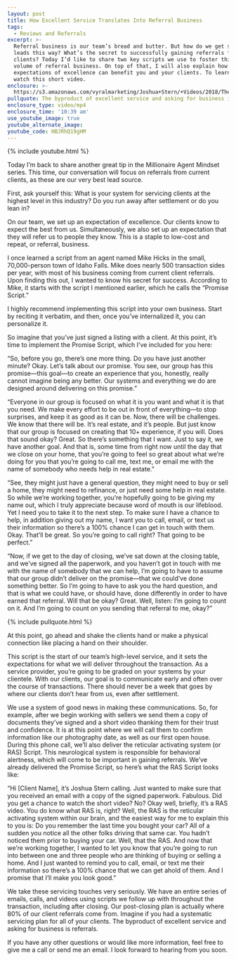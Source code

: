 ```yaml
---
layout: post
title: How Excellent Service Translates Into Referral Business
tags:
  - Reviews and Referrals
excerpt: >-
  Referral business is our team’s bread and butter. But how do we get so many
  leads this way? What’s the secret to successfully gaining referrals from
  clients? Today I’d like to share two key scripts we use to foster this high
  volume of referral business. On top of that, I will also explain how setting
  expectations of excellence can benefit you and your clients. To learn more,
  watch this short video.
enclosure: >-
  https://s3.amazonaws.com/vyralmarketing/Joshua+Stern/+Videos/2018/The+Stern+Team-+MAM+Referrals+The+Promise+Script+and+Servicing+Excellence.mp4
pullquote: The byproduct of excellent service and asking for business is referrals.
enclosure_type: video/mp4
enclosure_time: '10:39 am'
use_youtube_image: true
youtube_alternate_image:
youtube_code: HBJRhQ19gHM
---
```


{% include youtube.html %}

Today I’m back to share another great tip in the Millionaire Agent Mindset series. This time, our conversation will focus on referrals from current clients, as these are our very best lead source.&nbsp;

First, ask yourself this: What is your system for servicing clients at the highest level in this industry? Do you run away after settlement or do you lean in?

On our team, we set up an expectation of excellence. Our clients know to expect the best from us. Simultaneously, we also set up an expectation that they will refer us to people they know. This is a staple to low-cost and repeat, or referral, business.&nbsp;

I once learned a script from an agent named Mike Hicks in the small, 70,000-person town of Idaho Falls. Mike does nearly 500 transaction sides per year, with most of his business coming from current client referrals. Upon finding this out, I wanted to know his secret for success. According to Mike, it starts with the script I mentioned earlier, which he calls the “Promise Script.”&nbsp;

I highly recommend implementing this script into your own business. Start by reciting it verbatim, and then, once you’ve internalized it, you can personalize it.

So imagine that you’ve just signed a listing with a client. At this point, it’s time to implement the Promise Script, which I’ve included for you here:&nbsp;

“So, before you go, there’s one more thing. Do you have just another minute? Okay. Let’s talk about our promise. You see, our group has this promise—this goal—to create an experience that you, honestly, really cannot imagine being any better. Our systems and everything we do are designed around delivering on this promise.”&nbsp;

“Everyone in our group is focused on what it is you want and what it is that you need. We make every effort to be out in front of everything—to stop surprises, and keep it as good as it can be. Now, there will be challenges. We know that there will be. It’s real estate, and it’s people. But just know that our group is focused on creating that 10+ experience, if you will. Does that sound okay? Great. So there’s something that I want. Just to say it, we have another goal. And that is, some time from right now until the day that we close on your home, that you’re going to feel so great about what we’re doing for you that you’re going to call me, text me, or email me with the name of somebody who needs help in real estate.”

“See, they might just have a general question, they might need to buy or sell a home, they might need to refinance, or just need some help in real estate. So while we’re working together, you’re hopefully going to be giving my name out, which I truly appreciate because word of mouth is our lifeblood. Yet I need you to take it to the next step. To make sure I have a chance to help, in addition giving out my name, I want you to call, email, or text us their information so there’s a 100% chance I can get in touch with them. Okay. That’ll be great. So you’re going to call right? That going to be perfect.”

“Now, if we get to the day of closing, we’ve sat down at the closing table, and we’ve signed all the paperwork, and you haven’t got in touch with me with the name of somebody that we can help, I’m going to have to assume that our group didn’t deliver on the promise—that we could’ve done something better. So I’m going to have to ask you the hard question, and that is what we could have, or should have, done differently in order to have earned that referral. Will that be okay? Great. Well, listen: I’m going to count on it. And I’m going to count on you sending that referral to me, okay?”

{% include pullquote.html %}

At this point, go ahead and shake the clients hand or make a physical connection like placing a hand on their shoulder.

This script is the start of our team’s high-level service, and it sets the expectations for what we will deliver throughout the transaction. As a service provider, you’re going to be graded on your systems by your clientele. With our clients, our goal is to communicate early and often over the course of transactions. There should never be a week that goes by where our clients don’t hear from us, even after settlement.&nbsp;

We use a system of good news in making these communications. So, for example, after we begin working with sellers we send them a copy of documents they’ve signed and a short video thanking them for their trust and confidence. It is at this point where we will call them to confirm information like our photography date, as well as our first open house. During this phone call, we’ll also deliver the reticular activating system (or RAS) Script. This neurological system is responsible for behavioral alertness, which will come to be important in gaining referrals. We’ve already delivered the Promise Script, so here’s what the RAS Script looks like:&nbsp;

“Hi [Client Name], it’s Joshua Stern calling. Just wanted to make sure that you received an email with a copy of the signed paperwork. Fabulous. Did you get a chance to watch the short video? No? Okay well, briefly, it’s a RAS video. You do know what RAS is, right? Well, the RAS is the reticular activating system within our brain, and the easiest way for me to explain this to you is: Do you remember the last time you bought your car? All of a sudden you notice all the other folks driving that same car. You hadn’t noticed them prior to buying your car. Well, that the RAS. And now that we’re working together, I wanted to let you know that you’re going to run into between one and three people who are thinking of buying or selling a home. And I just wanted to remind you to call, email, or text me their information so there’s a 100% chance that we can get ahold of them. And I promise that I’ll make you look good.”

We take these servicing touches very seriously. We have an entire series of emails, calls, and videos using scripts we follow up with throughout the transaction, including after closing. Our post-closing plan is actually where 80% of our client referrals come from. Imagine if you had a systematic servicing plan for all of your clients. The byproduct of excellent service and asking for business is referrals.

If you have any other questions or would like more information, feel free to give me a call or send me an email. I look forward to hearing from you soon.